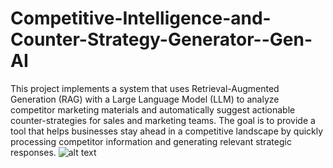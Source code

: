 # Competitive-Intelligence-and-Counter-Strategy-Generator--Gen-AI
This project implements a system that uses Retrieval-Augmented Generation (RAG) with a Large Language Model (LLM) to analyze competitor marketing materials and automatically suggest actionable counter-strategies for sales and marketing teams. The goal is to provide a tool that helps businesses stay ahead in a competitive landscape by quickly processing competitor information and generating relevant strategic responses.
![alt text]([https://github.com/[username]/[reponame]/blob/[branch]/image.jpg?raw=true](https://github.com/aritra01-coder/Competitive-Intelligence-and-Counter-Strategy-Generator--Gen-AI/blob/2c7b86f55b4f88e107b37819d29365fa5bb0a6e5/Screenshot%202025-08-21%20172003.png))
